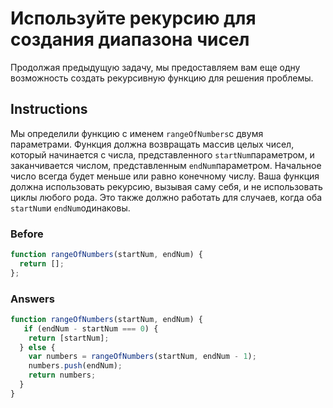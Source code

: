 # Используйте рекурсию для создания диапазона чисел
Продолжая предыдущую задачу, мы предоставляем вам еще одну возможность создать рекурсивную функцию для решения проблемы.

## Instructions

Мы определили функцию с именем `rangeOfNumbers`с двумя параметрами. Функция должна возвращать массив целых чисел, который начинается с числа, представленного `startNum`параметром, и заканчивается числом, представленным `endNum`параметром. Начальное число всегда будет меньше или равно конечному числу. Ваша функция должна использовать рекурсию, вызывая саму себя, и не использовать циклы любого рода. Это также должно работать для случаев, когда оба `startNum`и `endNum`одинаковы.

### Before

```javascript
function rangeOfNumbers(startNum, endNum) {
  return [];
};
```

### Answers

```javascript
function rangeOfNumbers(startNum, endNum) {
   if (endNum - startNum === 0) {
    return [startNum];
  } else {
    var numbers = rangeOfNumbers(startNum, endNum - 1);
    numbers.push(endNum);
    return numbers;
  }
}
```
